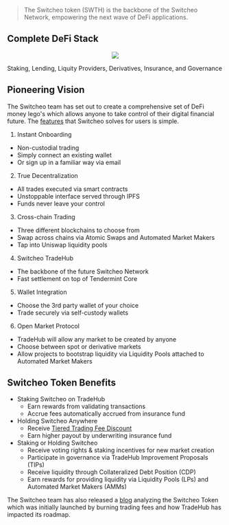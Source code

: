 > The Switcheo token (SWTH) is the backbone of the Switcheo Network, empowering the next wave of DeFi applications.

## Complete DeFi Stack

<p align="center">
  <img src="img/switcheo-defi.png" align="center" />
</p>


Staking, Lending, Liquity Providers, Derivatives, Insurance, and Governance

## Pioneering Vision

The Switcheo team has set out to create a comprehensive set of DeFi money lego's which allows anyone to take control of their digital financial future. The [features](https://switcheo.network/key-features) that Switcheo solves for users is simple.

1. Instant Onboarding
  - Non-custodial trading
  - Simply connect an existing wallet
  - Or sign up in a familiar way via email
2. True Decentralization
  - All trades executed via smart contracts
  - Unstoppable interface served through IPFS
  - Funds never leave your control
3. Cross-chain Trading
  - Three different blockchains to choose from
  - Swap across chains via Atomic Swaps and Automated Market Makers
  - Tap into Uniswap liquidity pools
4. Switcheo TradeHub
  - The backbone of the future Switcheo Network
  - Fast settlement on top of Tendermint Core
5. Wallet Integration
  - Choose the 3rd party wallet of your choice
  - Trade securely via self-custody wallets
6. Open Market Protocol
  - TradeHub will allow any market to be created by anyone
  - Choose between spot or derivative markets
  - Allow projects to bootstrap liquidity via Liquidity Pools attached to Automated Market Makers

## Switcheo Token Benefits

* Staking Switcheo on TradeHub
  * Earn rewards from validating transactions
  * Accrue fees automatically accrued from insurance fund
* Holding Switcheo Anywhere
  * Receive [Tiered Trading Fee Discount](https://support.switcheo.network/en/articles/3624291-what-can-i-use-the-switcheo-token-swth-for)
  * Earn higher payout by underwriting insurance fund
* Staking or Holding Switcheo
  * Receive voting rights & staking incentives for new market creation
  * Participate in governance via TradeHub Improvement Proposals (TIPs)
  * Receive liquidity through Collateralized Debt Position (CDP)
  * Earn rewards for providing liquidity via Liquidity Pools (LPs) and Automated Market Makers (AMMs)

The Switcheo team has also released a [blog](https://blog.switcheo.network/the-switcheo-token/) analyzing the Switcheo Token which was initially launched by burning trading fees and how TradeHub has impacted its roadmap.